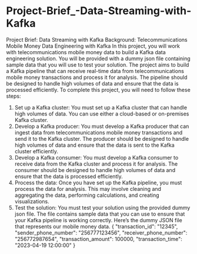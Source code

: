# Project-Brief_-Data-Streaming-with-Kafka

Project Brief: Data Streaming with Kafka
Background: Telecommunications Mobile Money Data Engineering with
Kafka
In this project, you will work with telecommunications mobile money data to build a Kafka data
engineering solution. You will be provided with a dummy json file containing sample data that
you will use to test your solution.
The project aims to build a Kafka pipeline that can receive real-time data from
telecommunications mobile money transactions and process it for analysis. The pipeline should
be designed to handle high volumes of data and ensure that the data is processed efficiently.
To complete this project, you will need to follow these steps:
1. Set up a Kafka cluster: You must set up a Kafka cluster that can handle high volumes
of data. You can use either a cloud-based or on-premises Kafka cluster.
2. Develop a Kafka producer: You must develop a Kafka producer that can ingest data
from telecommunications mobile money transactions and send it to the Kafka cluster.
The producer should be designed to handle high volumes of data and ensure that the
data is sent to the Kafka cluster efficiently.
3. Develop a Kafka consumer: You must develop a Kafka consumer to receive data from
the Kafka cluster and process it for analysis. The consumer should be designed to
handle high volumes of data and ensure that the data is processed efficiently.
4. Process the data: Once you have set up the Kafka pipeline, you must process the data
for analysis. This may involve cleaning and aggregating the data, performing
calculations, and creating visualizations.
5. Test the solution: You must test your solution using the provided dummy json file. The
file contains sample data that you can use to ensure that your Kafka pipeline is working
correctly.
Here’s the dummy JSON file that represents our mobile money data.
{
"transaction_id": "12345",
"sender_phone_number": "256777123456",
"receiver_phone_number": "256772987654",
"transaction_amount": 100000,
"transaction_time": "2023-04-19 12:00:00"
}
